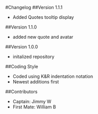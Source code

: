 #Changelog
##Version 1.1.1
* Added Quotes tooltip display

##Version 1.1.0
* added new quote and avatar

##Version 1.0.0
* initalized repository

##Coding Style
* Coded using K&R indentation notation
* Newest additions first

##Contributors
* Captain: Jimmy W
* First Mate: William B
